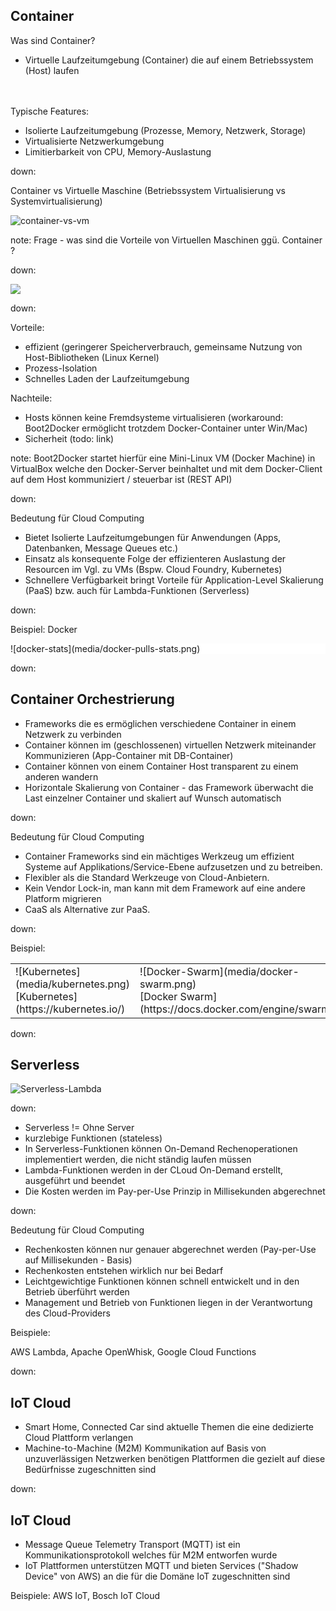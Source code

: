 ## Container

Was sind Container?

* Virtuelle Laufzeitumgebung (Container) die auf einem Betriebssystem (Host) laufen
<br>
<br>
Typische Features:

* Isolierte Laufzeitumgebung (Prozesse, Memory, Netzwerk, Storage)
* Virtualisierte Netzwerkumgebung
* Limitierbarkeit von CPU, Memory-Auslastung

down:

Container vs Virtuelle Maschine (Betriebssystem Virtualisierung vs Systemvirtualisierung)

![container-vs-vm](media/container-vs-vms.jpg)<!-- .element: class="fragment" data-fragment-index="1" -->

note: Frage - was sind die Vorteile von Virtuellen Maschinen ggü. Container ?

down:

<div class="stretch">
  <img src="media/docker-container-example.png"/>
</div>

down:

Vorteile:<!-- .element: style="text-align: left;" -->
 * effizient (geringerer Speicherverbrauch, gemeinsame Nutzung von Host-Bibliotheken (Linux Kernel)
 * Prozess-Isolation
 * Schnelles Laden der Laufzeitumgebung

Nachteile:<!-- .element: style="text-align: left;" -->
 * Hosts können keine Fremdsysteme virtualisieren (workaround: Boot2Docker ermöglicht trotzdem Docker-Container unter Win/Mac)
 * Sicherheit (todo: link)

note: Boot2Docker startet hierfür eine Mini-Linux VM (Docker Machine) in VirtualBox welche den Docker-Server beinhaltet und mit dem Docker-Client auf dem Host kommuniziert / steuerbar ist (REST API)

down:

Bedeutung für Cloud Computing

* Bietet Isolierte Laufzeitumgebungen für Anwendungen (Apps, Datenbanken, Message Queues etc.)
* Einsatz als konsequente Folge der effizienteren Auslastung der Resourcen im Vgl. zu VMs (Bspw. Cloud Foundry, Kubernetes)
* Schnellere Verfügbarkeit bringt Vorteile für Application-Level Skalierung (PaaS) bzw. auch für Lambda-Funktionen (Serverless)

down:

Beispiel: Docker

<div style="background-color: #ffffff;">
![docker-stats](media/docker-pulls-stats.png)
</div>

down:

## Container Orchestrierung

* Frameworks die es ermöglichen verschiedene Container in einem Netzwerk zu verbinden
* Container können im (geschlossenen) virtuellen Netzwerk miteinander Kommunizieren (App-Container mit DB-Container)
* Container können von einem Container Host transparent zu einem anderen wandern
* Horizontale Skalierung von Container - das Framework überwacht die Last einzelner Container und skaliert auf Wunsch automatisch

down:

Bedeutung für Cloud Computing

* Container Frameworks sind ein mächtiges Werkzeug um effizient Systeme auf Applikations/Service-Ebene aufzusetzen und zu betreiben.
* Flexibler als die Standard Werkzeuge von Cloud-Anbietern.
* Kein Vendor Lock-in, man kann mit dem Framework auf eine andere Platform migrieren
* CaaS als Alternative zur PaaS.

down:

Beispiel:

<div class="stretch">
<table>
<tr>
  <td width="40%" height="40%">
    ![Kubernetes](media/kubernetes.png)
    <br>
    [Kubernetes](https://kubernetes.io/)</td>
  <td width="40%" height="40%">
    ![Docker-Swarm](media/docker-swarm.png)
    <br>
    [Docker Swarm](https://docs.docker.com/engine/swarm/)</td>
</tr>
</table>
</div>

down:

## Serverless

![Serverless-Lambda](media/Lambda_HowItWorks.png)

down:

* Serverless != Ohne Server
* kurzlebige Funktionen (stateless)
* In Serverless-Funktionen können On-Demand Rechenoperationen implementiert werden, die nicht ständig laufen müssen
* Lambda-Funktionen werden in der CLoud On-Demand erstellt, ausgeführt und beendet
* Die Kosten werden im Pay-per-Use Prinzip in Millisekunden abgerechnet

down:

Bedeutung für Cloud Computing

* Rechenkosten können nur genauer abgerechnet werden (Pay-per-Use auf Millisekunden - Basis)
* Rechenkosten entstehen wirklich nur bei Bedarf
* Leichtgewichtige Funktionen können schnell entwickelt und in den Betrieb überführt werden
* Management und Betrieb von Funktionen liegen in der Verantwortung des Cloud-Providers

Beispiele:

AWS Lambda, Apache OpenWhisk, Google Cloud Functions

down:

## IoT Cloud

* Smart Home, Connected Car sind aktuelle Themen die eine dedizierte Cloud Plattform verlangen
* Machine-to-Machine (M2M) Kommunikation auf Basis von unzuverlässigen Netzwerken benötigen Plattformen die gezielt auf diese Bedürfnisse zugeschnitten sind

down:

## IoT Cloud

* Message Queue Telemetry Transport (MQTT) ist ein Kommunikationsprotokoll welches für M2M entworfen wurde
* IoT Plattformen unterstützen MQTT und bieten Services ("Shadow Device" von AWS) an die für die Domäne IoT zugeschnitten sind

Beispiele: AWS IoT, Bosch IoT Cloud
